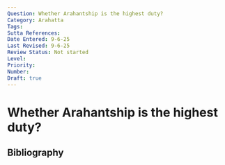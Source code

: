 ```yaml
---
Question: Whether Arahantship is the highest duty?
Category: Arahatta
Tags: 
Sutta References: 
Date Entered: 9-6-25
Last Revised: 9-6-25
Review Status: Not started
Level: 
Priority: 
Number: 
Draft: true
---
```


# Whether Arahantship is the highest duty?

## Bibliography

<!-- 

Notes:



-->